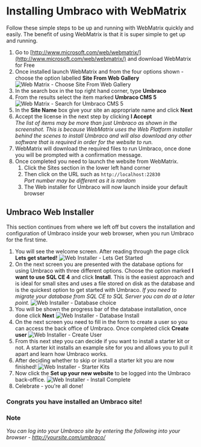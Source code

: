 # Installing Umbraco with WebMatrix
Follow these simple steps to be up and running with WebMatrix quickly and easily. The benefit of using WebMatrix is that it is super simple to get up and running.

1. Go to [http://www.microsoft.com/web/webmatrix/](http://www.microsoft.com/web/webmatrix/) and download WebMatrix for Free
1. Once installed launch WebMatrix and from the four options shown - choose the option labelled **Site From Web Gallery**
![Web Matrix - Choose Site From Web Gallery](../images/WebMatrix/webmatrix-start.png)
1. In the search box in the top right hand corner, type **Umbraco**
1. From the results select the item marked **Umbraco CMS 5**
![Web Matrix - Search for Umbraco CMS 5](../images/WebMatrix/webmatrix-search.png)
1. In the **Site Name** box give your site an appropriate name and click **Next**
1. Accept the license in the next step by clicking **I Accept**<br/>
*The list of items may be more than just Umbraco as shown in the screenshot. This is because WebMatrix uses the Web Platform installer behind the scenes to install Umbraco and will also download any other software that is required in order for the website to run.*
1. WebMatrix will download the required files to run Umbraco, once done you will be prompted with a confirmation message.
1. Once completed you need to launch the website from WebMatrix.
	1. Click the Sites section in the lower left hand corner
	1. Then click on the URL such as `http://localhost:22830`<br/>*Port number may be different as it is random*
	1. The Web installer for Umbraco will now launch inside your default browser
	
## Umbraco Web Installer
This section continues from where we left off but covers the installation and configuration of Umbraco inside your web browser, when you run Umbraco for the first time.

1. You will see the welcome screen. After reading through the page click **Lets get started!**
![Web Installer - Lets Get Started](../images/WebMatrix/web-start.png)
1. On the next screen you are presented with the database options for using Umbraco with three different options. Choose the option marked **I want to use SQL CE 4** and click **Install**. This is the easiest approach and is ideal for small sites and uses a file stored on disk as the database and is the quickest option to get started with Umbraco. *If you need to migrate your database from SQL CE to SQL Server you can do at a later point.*
![Web Installer - Database choice](../images/WebMatrix/web-db-CE.png)
1. You will be shown the progress bar of the database installation, once done click **Next**
![Web Installer - Database Install](../images/WebMatrix/web-db-install.png)
1. On the next screen you need to fill in the form to create a user so you can access the back office of Umbraco. Once completed click **Create user**
![Web Installer - Create User](../images/WebMatrix/web-user.png)
1.  From this next step you can decide if you want to install a starter kit or not. A starter kit installs an example site for you and allows you to pull it apart and learn how Umbraco works.
1. After deciding whether to skip or install a starter kit you are now finished!
![Web Installer - Starter Kits](../images/WebMatrix/web-starter-kit.png)
1. Now click the **Set up your new website** to be logged into the Umbraco back-office.
![Web Installer - Install Complete](../images/WebMatrix/web-finish.png)
1. Celebrate - you're all done! 

### Congrats you have installed an Umbraco site!

### Note
*You can log into your Umbraco site by entering the following into your browser - http://yoursite.com/umbraco/*


	